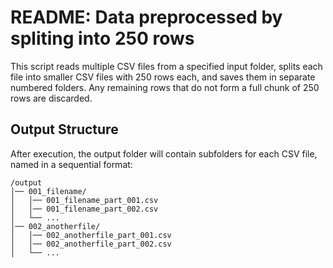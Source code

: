 # README: Data preprocessed by spliting into 250 rows

This script reads multiple CSV files from a specified input folder, splits each file into smaller CSV files with 250 rows each, and saves them in separate numbered folders. Any remaining rows that do not form a full chunk of 250 rows are discarded.


## Output Structure
After execution, the output folder will contain subfolders for each CSV file, named in a sequential format:
```
/output
│── 001_filename/
│   │── 001_filename_part_001.csv
│   │── 001_filename_part_002.csv
│   └── ...
│── 002_anotherfile/
│   │── 002_anotherfile_part_001.csv
│   │── 002_anotherfile_part_002.csv
│   └── ...
```
